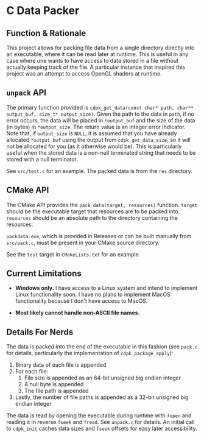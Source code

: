 # C Data Packer

## Function & Rationale

This project allows for packing file data from a single directory directly into an executable, where it can be read later at runtime. This is useful in any case where one wants to have access to data stored in a file without actually keeping track of the file. A particular instance that inspired this project was an attempt to access OpenGL shaders at runtime.

## `unpack` API

The primary function provided is `cdpk_get_data(const char* path, char** output_buf, size_t* output_size)`. Given the path to the data in `path`, if no error occurs, the data will be placed in `*output_buf` and the size of the data (in bytes) in `*output_size`. The return value is an integer error indicator. Note that, if `output_size` is `NULL`, it is assumed that you have already allocated `*output_buf` using the output from `cdpk_get_data_size`, so it will not be allocated for you (as it otherwise would be). This is particularly useful when the stored data is a non-null terminated string that needs to be stored with a null terminator.

See `src/test.c` for an example. The packed data is from the `res` directory.

## CMake API

The CMake API provides the `pack_data(target, resources)` function. `target` should be the executable target that resources are to be packed into. `resources` should be an absolute path to the directory containing the resources.

`packdata.exe`, which is provided in Releases or can be built manually from `src/pack.c`, must be present in your CMake source directory.

See the `test` target in `CMakeLists.txt` for an example.

## Current Limitations

* **Windows only.** I have access to a Linux system and intend to implement Linux functionality soon. I have no plans to implement MacOS functionality because I don't have access to MacOS.

* **Most likely cannot handle non-ASCII file names.**

## Details For Nerds

The data is packed into the end of the executable in this fashion (see `pack.c` for details, particularly the implementation of `cdpk_package_apply`):
1. Binary data of each file is appended
2. For each file:
    1. File size is appended as an 64-bit unsigned big endian integer
    2. A null byte is appended
    3. The file path is appended
6. Lastly, the number of file paths is appended as a 32-bit unsigned big endian integer

The data is read by opening the executable during runtime with `fopen` and reading it in reverse `fseek` and `fread`. See `unpack.c` for details. An initial call to `cdpk_init` caches data sizes and `fseek` offsets for easy later accessibility.
